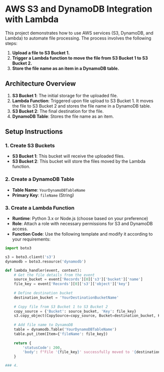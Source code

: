 # AWS S3 and DynamoDB Integration with Lambda

This project demonstrates how to use AWS services (S3, DynamoDB, and Lambda) to automate file processing. The process involves the following steps:
1. **Upload a file to S3 Bucket 1.**
2. **Trigger a Lambda function to move the file from S3 Bucket 1 to S3 Bucket 2.**
3. **Store the file name as an item in a DynamoDB table.**

## Architecture Overview

1. **S3 Bucket 1**: The initial storage for the uploaded file.
2. **Lambda Function**: Triggered upon file upload to S3 Bucket 1. It moves the file to S3 Bucket 2 and stores the file name in a DynamoDB table.
3. **S3 Bucket 2**: The final destination for the file.
4. **DynamoDB Table**: Stores the file name as an item.

## Setup Instructions

### 1. Create S3 Buckets

- **S3 Bucket 1**: This bucket will receive the uploaded files.
- **S3 Bucket 2**: This bucket will store the files moved by the Lambda function.

### 2. Create a DynamoDB Table

- **Table Name**: `YourDynamoDBTableName`
- **Primary Key**: `fileName` (String)

### 3. Create a Lambda Function

- **Runtime**: Python 3.x or Node.js (choose based on your preference)
- **Role**: Attach a role with necessary permissions for S3 and DynamoDB access.
- **Function Code**: Use the following template and modify it according to your requirements:

```python
import boto3

s3 = boto3.client('s3')
dynamodb = boto3.resource('dynamodb')

def lambda_handler(event, context):
    # Get the file details from the event
    source_bucket = event['Records'][0]['s3']['bucket']['name']
    file_key = event['Records'][0]['s3']['object']['key']
    
    # Define destination bucket
    destination_bucket = 'YourDestinationBucketName'
    
    # Copy file from S3 Bucket 1 to S3 Bucket 2
    copy_source = {'Bucket': source_bucket, 'Key': file_key}
    s3.copy_object(CopySource=copy_source, Bucket=destination_bucket, Key=file_key)
    
    # Add file name to DynamoDB
    table = dynamodb.Table('YourDynamoDBTableName')
    table.put_item(Item={'fileName': file_key})
    
    return {
        'statusCode': 200,
        'body': f"File '{file_key}' successfully moved to '{destination_bucket}' and recorded in DynamoDB."
    }

### 4.

